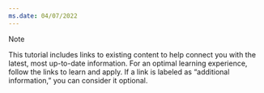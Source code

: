 ```yaml
---
ms.date: 04/07/2022
---
```

> [!NOTE]
> This tutorial includes links to existing content to help connect you with the latest, most up-to-date information. For an optimal learning experience, follow the links to learn and apply. If a link is labeled as “additional information,” you can consider it optional.
